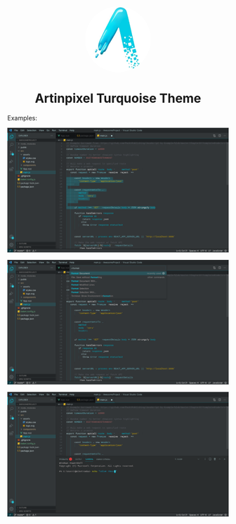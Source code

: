<p align="center">
  <img src="https://raw.githubusercontent.com/anselmodev/artinpixel-turquoise-master/master/img/icon.jpg" alt="Data encryption and decryption tool" title="Data encryption and decryption tool" width="150" style="border-radius: 50%" />
</p>

<h1 align="center">Artinpixel Turquoise Theme
</h1>

Examples:

![](https://raw.githubusercontent.com/anselmodev/artinpixel-turquoise-master/master/img/artinpixel-turquoise-master-img1.jpeg)

![](https://raw.githubusercontent.com/anselmodev/artinpixel-turquoise-master/master/img/artinpixel-turquoise-master-img2.jpeg)

![](https://raw.githubusercontent.com/anselmodev/artinpixel-turquoise-master/master/img/artinpixel-turquoise-master-img3.jpeg)
